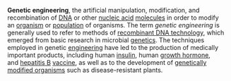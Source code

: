 **Genetic engineering**, the artificial manipulation, modification, and recombination of [DNA](https://www.britannica.com/science/DNA) or other [nucleic acid](https://www.britannica.com/science/nucleic-acid) [molecules](https://www.britannica.com/science/molecule) in order to modify an [organism](https://www.britannica.com/science/multicellular-organism) or [population](https://www.britannica.com/science/population-biology-and-anthropology) of organisms. The term _genetic engineering_ is generally used to refer to methods of [recombinant DNA technology](https://www.britannica.com/science/recombinant-DNA-technology), which emerged from basic research in microbial [genetics](https://www.britannica.com/science/genetics). The techniques employed in genetic [engineering](https://www.britannica.com/technology/engineering) have led to the production of medically important products, including human [insulin](https://www.britannica.com/science/insulin), human [growth hormone](https://www.britannica.com/science/growth-hormone), and [hepatitis B](https://www.britannica.com/science/hepatitis-B) [vaccine](https://www.britannica.com/science/vaccine), as well as to the development of [genetically modified organisms](https://www.britannica.com/science/genetically-modified-organism) such as disease-resistant plants.
